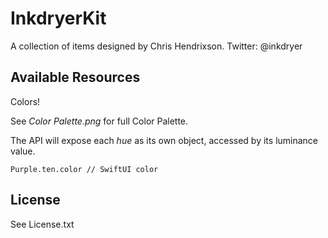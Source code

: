 # InkdryerKit

A collection of items designed by Chris Hendrixson. 
Twitter: @inkdryer

## Available Resources
Colors!

See _Color Palette.png_ for full Color Palette.

The API will expose each _hue_ as its own object, accessed by its luminance value. 

```
Purple.ten.color // SwiftUI color 
```

## License

See License.txt
